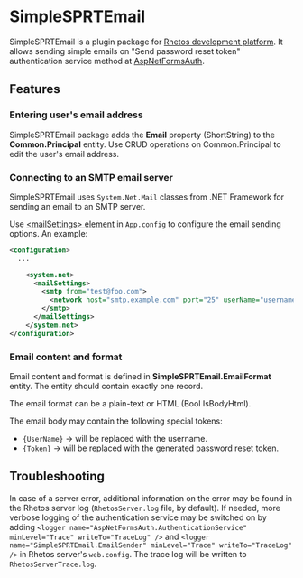 # SimpleSPRTEmail

SimpleSPRTEmail is a plugin package for [Rhetos development platform](https://github.com/Rhetos/Rhetos).
It allows sending simple emails on "Send password reset token" authentication service method at [AspNetFormsAuth](https://github.com/Rhetos/AspNetFormsAuth).

## Features

### Entering user's email address

SimpleSPRTEmail package adds the **Email** property (ShortString) to the **Common.Principal** entity. Use CRUD operations on Common.Principal to edit the user's email address.

### Connecting to an SMTP email server

SimpleSPRTEmail uses `System.Net.Mail` classes from .NET Framework for sending an email to an SMTP server.

Use [&lt;mailSettings&gt; element](http://msdn.microsoft.com/en-us/library/w355a94k%28v=vs.100%29.aspx) in `App.config` to configure the email sending options. An example:

```XML
<configuration>
  ...

    <system.net>
      <mailSettings>
        <smtp from="test@foo.com">
          <network host="smtp.example.com" port="25" userName="username1" password="secret1" defaultCredentials="true" />
        </smtp>
      </mailSettings>
    </system.net>
</configuration>
```

### Email content and format

Email content and format is defined in **SimpleSPRTEmail.EmailFormat** entity. The entity should contain exactly one record.

The email format can be a plain-text or HTML (Bool IsBodyHtml).

The email body may contain the following special tokens:

* `{UserName}` -> will be replaced with the username.
* `{Token}` -> will be replaced with the generated password reset token.

## Troubleshooting

In case of a server error, additional information on the error may be found in the Rhetos server log (`RhetosServer.log` file, by default).
If needed, more verbose logging of the authentication service may be switched on by adding
`<logger name="AspNetFormsAuth.AuthenticationService" minLevel="Trace" writeTo="TraceLog" />`
and `<logger name="SimpleSPRTEmail.EmailSender" minLevel="Trace" writeTo="TraceLog" />`
in Rhetos server's `web.config`. The trace log will be written to `RhetosServerTrace.log`.
